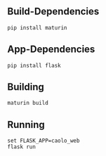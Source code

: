 ## Build-Dependencies

`pip install maturin`

## App-Dependencies

`pip install flask`

## Building

`maturin build`

## Running

```
set FLASK_APP=caolo_web
flask run
```
